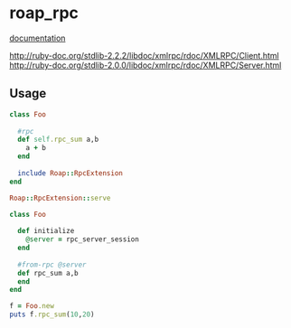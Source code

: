 roap_rpc
====

[documentation](doc/)

http://ruby-doc.org/stdlib-2.2.2/libdoc/xmlrpc/rdoc/XMLRPC/Client.html<br>
http://ruby-doc.org/stdlib-2.0.0/libdoc/xmlrpc/rdoc/XMLRPC/Server.html<br>

Usage
----
```rb
class Foo
  
  #rpc
  def self.rpc_sum a,b
    a + b
  end
  
  include Roap::RpcExtension
end

Roap::RpcExtension::serve
```
```rb
class Foo
  
  def initialize
    @server = rpc_server_session
  end
  
  #from-rpc @server
  def rpc_sum a,b
  end
end

f = Foo.new
puts f.rpc_sum(10,20)
```
